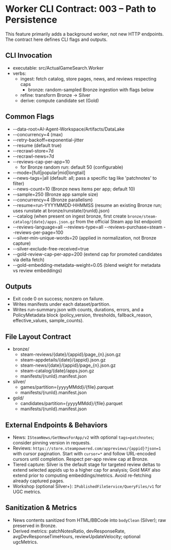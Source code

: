 # Worker CLI Contract: 003 – Path to Persistence

This feature primarily adds a background worker, not new HTTP endpoints. The contract here defines CLI flags and outputs.

## CLI Invocation
- executable: src/ActualGameSearch.Worker
- verbs:
  - ingest: fetch catalog, store pages, news, and reviews respecting caps
    - bronze: random-sampled Bronze ingestion with flags below
  - refine: transform Bronze → Silver
  - derive: compute candidate set (Gold)

## Common Flags
- --data-root=AI-Agent-Workspace/Artifacts/DataLake
- --concurrency=4 (max)
- --retry-backoff=exponential-jitter
- --resume (default true)
- --recrawl-store=7d
- --recrawl-news=7d
- --reviews-cap-per-app=10
  - for Bronze random run: default 50 (configurable)
- --mode=[full|popular|mid|longtail]
- --news-tags=<tag>|all (default: all; pass a specific tag like 'patchnotes' to filter)
- --news-count=10 (Bronze news items per app; default 10)
- --sample=250 (Bronze app sample size)
- --concurrency=4 (Bronze parallelism)
- --resume=run-YYYYMMDD-HHMMSS (resume an existing Bronze run; uses runstate at bronze/runstate/{runId}.json)
 - --catalog (when present on ingest bronze, first create `bronze/steam-catalog/{date}/apps.json.gz` from the official Steam app list endpoint)
 - --reviews-language=all --reviews-type=all --reviews-purchase=steam --reviews-per-page=100
 - --silver-min-unique-words=20 (applied in normalization, not Bronze capture)
 - --silver-exclude-free-received=true
 - --gold-review-cap-per-app=200 (extend cap for promoted candidates via delta fetch)
 - --gold-embedding-metadata-weight=0.05 (blend weight for metadata vs review embeddings)

## Outputs
- Exit code 0 on success; nonzero on failure.
- Writes manifests under each dataset/partition.
- Writes run-summary.json with counts, durations, errors, and a PolicyMetadata block (policy_version, thresholds, fallback_reason, effective_values, sample_counts).

## File Layout Contract
- bronze/
  - steam-reviews/{date}/{appid}/page_{n}.json.gz
  - steam-appdetails/{date}/{appid}.json.gz
  - steam-news/{date}/{appid}/page_{n}.json.gz
  - steam-catalog/{date}/apps.json.gz
  - manifests/{runId}.manifest.json
- silver/
  - games/partition={yyyyMMdd}/{file}.parquet
  - manifests/{runId}.manifest.json
- gold/
  - candidates/partition={yyyyMMdd}/{file}.parquet
  - manifests/{runId}.manifest.json

## External Endpoints & Behaviors
- News: `ISteamNews/GetNewsForApp/v2` with optional `tags=patchnotes`; consider pinning version in requests.
- Reviews: `https://store.steampowered.com/appreviews/{appid}?json=1` with cursor pagination. Start with `cursor=*` and follow URL-encoded cursors until completion. Respect per-app review cap at Bronze.
- Tiered capture: Silver is the default stage for targeted review deltas to extend selected appids up to a higher cap for analysis; Gold MAY also extend prior to computing embeddings/metrics. Avoid re-fetching already captured pages.
- Workshop (optional Silver+): `IPublishedFileService/QueryFiles/v1` for UGC metrics.

## Sanitization & Metrics
- News contents sanitized from HTML/BBCode into `bodyClean` (Silver); raw preserved in Bronze.
- Derived metrics: patchNotesRatio, devResponseRate, avgDevResponseTimeHours, reviewUpdateVelocity; optional ugcMetrics.
